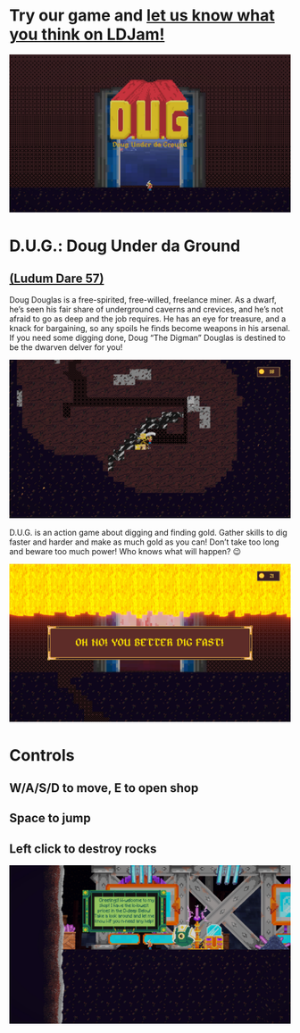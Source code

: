 # Try our game and [let us know what you think on LDJam!](https://ldjam.com/events/ludum-dare/57/d-u-g-doug-under-da-ground/) 


![DUG_Shot1.jpg](media/DUG_Shot1.jpg)

# D.U.G.: Doug Under da Ground 
## [(Ludum Dare 57)](https://ldjam.com/events/ludum-dare/57/d-u-g-doug-under-da-ground/) 


Doug Douglas is a free-spirited, free-willed, freelance miner. As a dwarf, he’s seen his fair share of underground caverns and crevices, and he’s not afraid to go as deep and the job requires. He has an eye for treasure, and a knack for bargaining, so any spoils he finds become weapons in his arsenal. If you need some digging done, Doug “The Digman” Douglas is destined to be the dwarven delver for you! 

![DUG_Shot2.jpg](media/DUG_Shot2.jpg)


D.U.G. is an action game about digging and finding gold. Gather skills to dig faster and harder and make as much gold as you can! Don’t take too long and beware too much power! Who knows what will happen? 😉 

![DUG_Shot3.jpg](media/DUG_Shot3.jpg)

# Controls

## W/A/S/D to move, E to open shop 

## Space to jump 

## Left click to destroy rocks 

![DUG_Shot5.jpg](media/DUG_Shot5.jpg)
